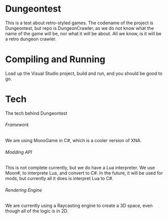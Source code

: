 # Dungeontest
This is a test about retro-styled games.
The codename of the project is Dungeontest, but repo is DungeonCrawler, as we do not know what the name of the game will be, nor what it will be about. All we know, is it will be a retro dungeon crawler.

# Compiling and Running
Load up the Visual Studio project, build and run, and you should be good to go.

# Tech
The tech behind Dungeontest

###### Framework
We are using MonoGame in C#, which is a cooler version of XNA.

###### Modding API
This is not complete currently, but we do have a Lua interpreter. We use Moon#, to interprete Lua, and convert to C#. In the future, it will be used for mods, but currently all it does is interpret Lua to C#.

###### Rendering Engine
We are currently using a Raycasting engine to create a 3D space, even though all of the logic is in 2D.
